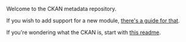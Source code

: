 Welcome to the CKAN metadata repository.

If you wish to add support for a new module,
[there's a guide for that](https://github.com/KSP-CKAN/CKAN/wiki/Adding-a-mod-to-the-CKAN).

If you're wondering what the CKAN is, start with
[this readme](https://github.com/KSP-CKAN/CKAN/blob/master/README.md).
